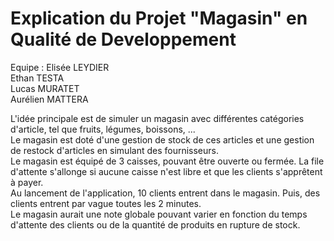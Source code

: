 # Explication du Projet "Magasin" en Qualité de Developpement

Equipe : Elisée LEYDIER  
	Ethan TESTA  
	Lucas MURATET  
	Aurélien MATTERA  
 
L'idée principale est de simuler un magasin avec différentes catégories d'article, tel que fruits, légumes, boissons, ...  
Le magasin est doté d'une gestion de stock de ces articles et une gestion de restock d'articles en simulant des fournisseurs.  
Le magasin est équipé de 3 caisses, pouvant être ouverte ou fermée. La file d'attente s'allonge si aucune caisse n'est libre et que les clients s'apprêtent à payer.  
Au lancement de l'application, 10 clients entrent dans le magasin. Puis, des clients entrent par vague toutes les 2 minutes.  
Le magasin aurait une note globale pouvant varier en fonction du temps d'attente des clients ou  de la quantité de produits en rupture de stock.  
